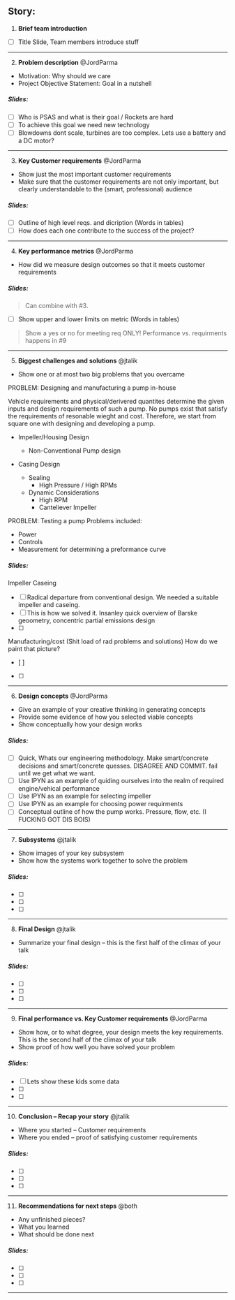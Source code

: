 ﻿## Story: 

1. **Brief team introduction** 
- [ ] Title Slide, Team members introduce stuff

---

2. **Problem description** @JordParma

- Motivation: Why should we care
- Project Objective Statement: Goal in a nutshell

##### Slides:

- [ ] Who is PSAS and what is their goal / Rockets are hard
- [ ] To achieve this goal we need new technology
- [ ] Blowdowns dont scale, turbines are too complex. Lets use a battery and a DC motor?

---

3. **Key Customer requirements** @JordParma

- Show just the most important customer requirements
- Make sure that the customer requirements are not only important, but clearly understandable to the (smart, professional)       audience

##### Slides:

- [ ] Outline of high level reqs. and dicription (Words in tables)
- [ ] How does each one contribute to the success of the project?

---

4. **Key performance metrics** @JordParma

- How did we measure design outcomes so that it meets customer requirements

##### Slides:

> Can combine with #3.

- [ ] Show upper and lower limits on metric (Words in tables) 

> Show a yes or no for meeting req ONLY! Performance vs. requirments happens in #9

---

5. **Biggest challenges and solutions** @jtalik
- Show one or at most two big problems that you overcame

PROBLEM: Designing and manufacturing a pump in-house

Vehicle requirements and physical/derivered quantites determine the given inputs and design requirements of such a pump.
No pumps exist that satisfy the requirements of resonable wieght and cost. 
Therefore, we start from square one with designing and developing a pump.  



- Impeller/Housing Design 
	- Non-Conventional Pump design

- Casing Design
	- Sealing 
		- High Pressure / High RPMs
	- Dynamic Considerations
		- High RPM 
		- Canteliever Impeller


PROBLEM: Testing a pump
Problems included:
- Power 
- Controls
- Measurement for determining a preformance curve

##### Slides:

Impeller Caseing 
- [ ] Radical departure from conventional design. We needed a suitable impeller and caseing.
- [ ] This is how we solved it. Insanley quick overview of Barske geoometry, concentric partial emissions design
- [ ] 

Manufacturing/cost (Shit load of rad problems and solutions) How do we paint that picture?
- [ ]
- [ ] 

---

6. **Design concepts** @JordParma

- Give an example of your creative thinking in generating concepts
- Provide some evidence of how you selected viable concepts
- Show conceptually how your design works

##### Slides:

- [ ] Quick, Whats our engineering methodology. Make smart/concrete decisions and smart/concrete quesses. DISAGREE AND COMMIT. 
      fail until we get what we want.
- [ ] Use IPYN as an example of quiding ourselves into the realm of required engine/vehical performance
- [ ] Use IPYN as an example for selecting impeller
- [ ] Use IPYN as an example for choosing power requirments
- [ ] Conceptual outline of how the pump works. Pressure, flow, etc. (I FUCKING GOT DIS BOIS)

---

7. **Subsystems** @jtalik
- Show images of your key subsystem
- Show how the systems work together to solve the problem

##### Slides:

- [ ] 
- [ ] 
- [ ] 

---

8. **Final Design** @jtalik
- Summarize your final design – this is the first half of the climax of your talk

##### Slides:

- [ ] 
- [ ] 
- [ ] 

---

9. **Final performance vs. Key Customer requirements** @JordParma

- Show how, or to what degree, your design meets the key requirements. This is the second half of the climax of your talk
- Show proof of how well you have solved your problem

##### Slides:

- [ ] Lets show these kids some data
- [ ] 
- [ ] 

---

10. **Conclusion – Recap your story** @jtalik
- Where you started – Customer requirements
- Where you ended – proof of satisfying customer requirements

##### Slides:

- [ ] 
- [ ] 
- [ ] 

---

11. **Recommendations for next steps** @both
- Any unfinished pieces?
- What you learned
- What should be done next

##### Slides:

- [ ] 
- [ ] 
- [ ] 

---
